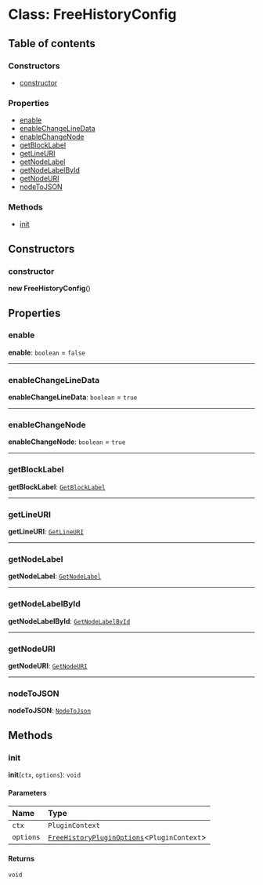 # Class: FreeHistoryConfig

## Table of contents

### Constructors

* [constructor](/auto-docs/free-history-plugin/classes/FreeHistoryConfig.md#constructor)

### Properties

* [enable](/auto-docs/free-history-plugin/classes/FreeHistoryConfig.md#enable)
* [enableChangeLineData](/auto-docs/free-history-plugin/classes/FreeHistoryConfig.md#enablechangelinedata)
* [enableChangeNode](/auto-docs/free-history-plugin/classes/FreeHistoryConfig.md#enablechangenode)
* [getBlockLabel](/auto-docs/free-history-plugin/classes/FreeHistoryConfig.md#getblocklabel)
* [getLineURI](/auto-docs/free-history-plugin/classes/FreeHistoryConfig.md#getlineuri)
* [getNodeLabel](/auto-docs/free-history-plugin/classes/FreeHistoryConfig.md#getnodelabel)
* [getNodeLabelById](/auto-docs/free-history-plugin/classes/FreeHistoryConfig.md#getnodelabelbyid)
* [getNodeURI](/auto-docs/free-history-plugin/classes/FreeHistoryConfig.md#getnodeuri)
* [nodeToJSON](/auto-docs/free-history-plugin/classes/FreeHistoryConfig.md#nodetojson)

### Methods

* [init](/auto-docs/free-history-plugin/classes/FreeHistoryConfig.md#init)

## Constructors

### constructor

**new FreeHistoryConfig**()

## Properties

### enable

**enable**: `boolean` = `false`

***

### enableChangeLineData

**enableChangeLineData**: `boolean` = `true`

***

### enableChangeNode

**enableChangeNode**: `boolean` = `true`

***

### getBlockLabel

**getBlockLabel**: [`GetBlockLabel`](/auto-docs/free-history-plugin/types/GetBlockLabel.md)

***

### getLineURI

**getLineURI**: [`GetLineURI`](/auto-docs/free-history-plugin/types/GetLineURI.md)

***

### getNodeLabel

**getNodeLabel**: [`GetNodeLabel`](/auto-docs/free-history-plugin/types/GetNodeLabel.md)

***

### getNodeLabelById

**getNodeLabelById**: [`GetNodeLabelById`](/auto-docs/free-history-plugin/types/GetNodeLabelById.md)

***

### getNodeURI

**getNodeURI**: [`GetNodeURI`](/auto-docs/free-history-plugin/types/GetNodeURI.md)

***

### nodeToJSON

**nodeToJSON**: [`NodeToJson`](/auto-docs/free-history-plugin/types/NodeToJson.md)

## Methods

### init

**init**(`ctx`, `options`): `void`

#### Parameters

| Name | Type |
| :------ | :------ |
| `ctx` | `PluginContext` |
| `options` | [`FreeHistoryPluginOptions`](/auto-docs/free-history-plugin/interfaces/FreeHistoryPluginOptions.md)<`PluginContext`> |

#### Returns

`void`
